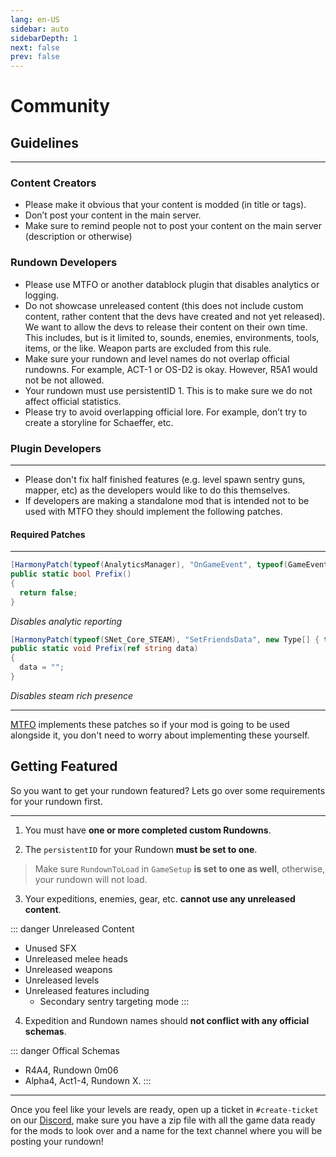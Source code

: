 ```yaml
---
lang: en-US
sidebar: auto
sidebarDepth: 1
next: false
prev: false
---
```


# Community 

## Guidelines
<hr>

### Content Creators

- Please make it obvious that your content is modded (in title or tags).
- Don’t post your content in the main server.
- Make sure to remind people not to post your content on the main server (description or otherwise)

### Rundown Developers

- Please use MTFO or another datablock plugin that disables analytics or logging.
- Do not showcase unreleased content (this does not include custom content, rather content that the devs have created and not yet released). We want to allow the devs to release their content on their own time. This includes, but is it limited to, sounds, enemies, environments, tools, items, or the like. Weapon parts are excluded from this rule.
- Make sure your rundown and level names do not overlap official rundowns. For example, ACT-1 or OS-D2 is okay. However, R5A1 would not be not allowed.
- Your rundown must use persistentID 1. This is to make sure we do not affect official statistics.
- Please try to avoid overlapping official lore. For example, don’t try to create a storyline for Schaeffer, etc.

### Plugin Developers 
<hr>

- Please don't fix half finished features (e.g. level spawn sentry guns, mapper, etc) as the developers would like to do this themselves.
- If developers are making a standalone mod that is intended not to be used with MTFO they should implement the following patches.

#### Required Patches
<hr>

```cs
[HarmonyPatch(typeof(AnalyticsManager), "OnGameEvent", typeof(GameEventData))]
public static bool Prefix()
{
  return false;
}
```
_Disables analytic reporting_

```cs
[HarmonyPatch(typeof(SNet_Core_STEAM), "SetFriendsData", new Type[] { typeof(FriendsDataType), typeof(string) })]
public static void Prefix(ref string data)
{
  data = "";
}
```
_Disables steam rich presence_

<hr>

[MTFO](https://github.com/GTFO-Modding/MTFO/) implements these patches so if your mod is going to be used alongside it, you don't need to worry about implementing these yourself.

## Getting Featured
So you want to get your rundown featured? Lets go over some requirements for your rundown first.

<hr>

1) You must have **one or more completed custom Rundowns**.

1) The `persistentID` for your Rundown **must be set to one**.

> Make sure `RundownToLoad` in `GameSetup` **is set to one as well**, otherwise, your rundown will not load.

3) Your expeditions, enemies, gear, etc. **cannot use any unreleased content**.

::: danger Unreleased Content
* Unused SFX
* Unreleased melee heads
* Unreleased weapons
* Unreleased levels
* Unreleased features including
    * Secondary sentry targeting mode
:::

4) Expedition and Rundown names should **not conflict with any official schemas**.

::: danger Offical Schemas
* R4A4, Rundown 0m06
* Alpha4, Act1-4, Rundown X.
:::

<hr>

Once you feel like your levels are ready, open up a ticket in `#create-ticket` on our [Discord](https://discord.com/invite/rRMPtv4FAh), make sure you have a zip file with all the game data ready for the mods to look over and a name for the text channel where you will be posting your rundown! 